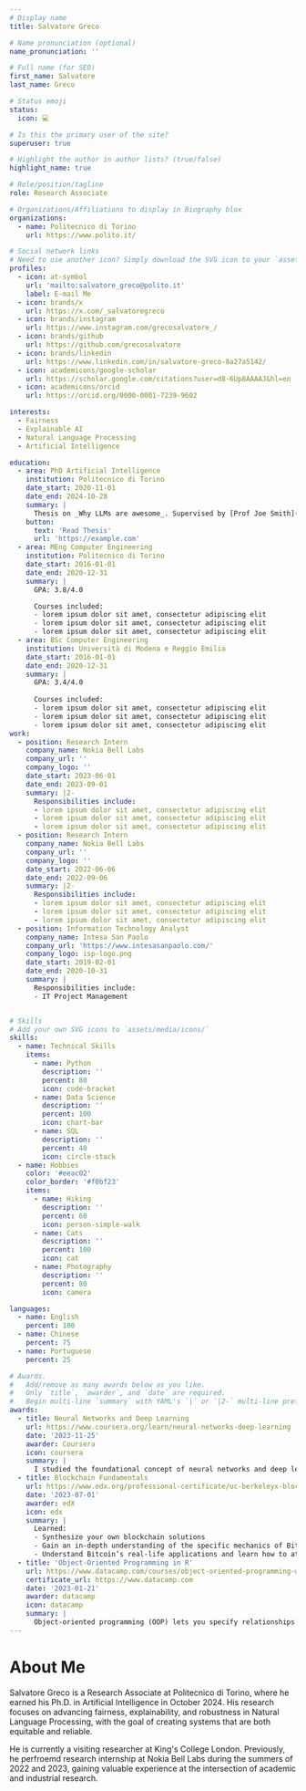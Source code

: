 ```yaml
---
# Display name
title: Salvatore Greco

# Name pronunciation (optional)
name_pronunciation: ''

# Full name (for SEO)
first_name: Salvatore
last_name: Greco

# Status emoji
status:
  icon: 💻

# Is this the primary user of the site?
superuser: true

# Highlight the author in author lists? (true/false)
highlight_name: true

# Role/position/tagline
role: Research Associate

# Organizations/Affiliations to display in Biography blox
organizations:
  - name: Politecnico di Torino
    url: https://www.polito.it/

# Social network links
# Need to use another icon? Simply download the SVG icon to your `assets/media/icons/` folder.
profiles:
  - icon: at-symbol
    url: 'mailto:salvatore_greco@polito.it'
    label: E-mail Me
  - icon: brands/x
    url: https://x.com/_salvatoregreco
  - icon: brands/instagram
    url: https://www.instagram.com/grecosalvatore_/
  - icon: brands/github
    url: https://github.com/grecosalvatore
  - icon: brands/linkedin
    url: https://www.linkedin.com/in/salvatore-greco-8a27a5142/
  - icon: academicons/google-scholar
    url: https://scholar.google.com/citations?user=d8-6Up8AAAAJ&hl=en
  - icon: academicons/orcid
    url: https://orcid.org/0000-0001-7239-9602

interests:
  - Fairness
  - Explainable AI
  - Natural Language Processing
  - Artificial Intelligence

education:
  - area: PhD Artificial Intelligence
    institution: Politecnico di Torino
    date_start: 2020-11-01
    date_end: 2024-10-28
    summary: |
      Thesis on _Why LLMs are awesome_. Supervised by [Prof Joe Smith](https://example.com). Presented papers at 5 IEEE conferences with the contributions being published in 2 Springer journals.
    button:
      text: 'Read Thesis'
      url: 'https://example.com'
  - area: MEng Computer Engineering
    institution: Politecnico di Torino
    date_start: 2016-01-01
    date_end: 2020-12-31
    summary: |
      GPA: 3.8/4.0

      Courses included:
      - lorem ipsum dolor sit amet, consectetur adipiscing elit
      - lorem ipsum dolor sit amet, consectetur adipiscing elit
      - lorem ipsum dolor sit amet, consectetur adipiscing elit
  - area: BSc Computer Engineering
    institution: Università di Modena e Reggio Emilia
    date_start: 2016-01-01
    date_end: 2020-12-31
    summary: |
      GPA: 3.4/4.0
      
      Courses included:
      - lorem ipsum dolor sit amet, consectetur adipiscing elit
      - lorem ipsum dolor sit amet, consectetur adipiscing elit
      - lorem ipsum dolor sit amet, consectetur adipiscing elit
work:
  - position: Research Intern
    company_name: Nokia Bell Labs
    company_url: ''
    company_logo: ''
    date_start: 2023-06-01
    date_end: 2023-09-01
    summary: |2-
      Responsibilities include:
      - lorem ipsum dolor sit amet, consectetur adipiscing elit
      - lorem ipsum dolor sit amet, consectetur adipiscing elit
      - lorem ipsum dolor sit amet, consectetur adipiscing elit
  - position: Research Intern
    company_name: Nokia Bell Labs
    company_url: ''
    company_logo: ''
    date_start: 2022-06-06
    date_end: 2022-09-06
    summary: |2-
      Responsibilities include:
      - lorem ipsum dolor sit amet, consectetur adipiscing elit
      - lorem ipsum dolor sit amet, consectetur adipiscing elit
      - lorem ipsum dolor sit amet, consectetur adipiscing elit
  - position: Information Technology Analyst
    company_name: Intesa San Paolo
    company_url: 'https://www.intesasanpaolo.com/'
    company_logo: isp-logo.png
    date_start: 2019-02-01
    date_end: 2020-10-31
    summary: |
      Responsibilities include:
      - IT Project Management


# Skills
# Add your own SVG icons to `assets/media/icons/`
skills:
  - name: Technical Skills
    items:
      - name: Python
        description: ''
        percent: 80
        icon: code-bracket
      - name: Data Science
        description: ''
        percent: 100
        icon: chart-bar
      - name: SQL
        description: ''
        percent: 40
        icon: circle-stack
  - name: Hobbies
    color: '#eeac02'
    color_border: '#f0bf23'
    items:
      - name: Hiking
        description: ''
        percent: 60
        icon: person-simple-walk
      - name: Cats
        description: ''
        percent: 100
        icon: cat
      - name: Photography
        description: ''
        percent: 80
        icon: camera

languages:
  - name: English
    percent: 100
  - name: Chinese
    percent: 75
  - name: Portuguese
    percent: 25

# Awards.
#   Add/remove as many awards below as you like.
#   Only `title`, `awarder`, and `date` are required.
#   Begin multi-line `summary` with YAML's `|` or `|2-` multi-line prefix and indent 2 spaces below.
awards:
  - title: Neural Networks and Deep Learning
    url: https://www.coursera.org/learn/neural-networks-deep-learning
    date: '2023-11-25'
    awarder: Coursera
    icon: coursera
    summary: |
      I studied the foundational concept of neural networks and deep learning. By the end, I was familiar with the significant technological trends driving the rise of deep learning; build, train, and apply fully connected deep neural networks; implement efficient (vectorized) neural networks; identify key parameters in a neural network’s architecture; and apply deep learning to your own applications.
  - title: Blockchain Fundamentals
    url: https://www.edx.org/professional-certificate/uc-berkeleyx-blockchain-fundamentals
    date: '2023-07-01'
    awarder: edX
    icon: edx
    summary: |
      Learned:
      - Synthesize your own blockchain solutions
      - Gain an in-depth understanding of the specific mechanics of Bitcoin
      - Understand Bitcoin’s real-life applications and learn how to attack and destroy Bitcoin, Ethereum, smart contracts and Dapps, and alternatives to Bitcoin’s Proof-of-Work consensus algorithm
  - title: 'Object-Oriented Programming in R'
    url: https://www.datacamp.com/courses/object-oriented-programming-with-s3-and-r6-in-r
    certificate_url: https://www.datacamp.com
    date: '2023-01-21'
    awarder: datacamp
    icon: datacamp
    summary: |
      Object-oriented programming (OOP) lets you specify relationships between functions and the objects that they can act on, helping you manage complexity in your code. This is an intermediate level course, providing an introduction to OOP, using the S3 and R6 systems. S3 is a great day-to-day R programming tool that simplifies some of the functions that you write. R6 is especially useful for industry-specific analyses, working with web APIs, and building GUIs.
---
```


# About Me

Salvatore Greco is a Research Associate at Politecnico di Torino, where he earned his Ph.D. in Artificial Intelligence in October 2024. His research focuses on advancing fairness, explainability, and robustness in Natural Language Processing, with the goal of creating systems that are both equitable and reliable.

He is currently a visiting researcher at King's College London. Previously, he perfroemd research internship at Nokia Bell Labs during the summers of 2022 and 2023, gaining valuable experience at the intersection of academic and industrial research.
